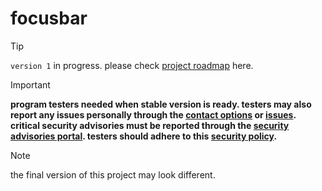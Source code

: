 # **focusbar**
> [!tip]
> ```version 1``` in progress. please check [project roadmap](https://github.com/fonseware/FocusBar/blob/main/docs/roadmap.md) here.

> [!important]
> **program testers needed when stable version is ready. testers may also report any issues personally through the [contact options](https://github.com/shannonfonseka/shannonfonseka/blob/main/README.md) or [issues](https://github.com/fonseware/FocusBar/issues). critical security advisories must be reported through the [security advisories portal](https://github.com/shannonfonseka/shannonfonseka/security/advisories/new). testers should adhere to this [security policy](https://github.com/shannonfonseka/shannonfonseka/security/policy).**

> [!note]
> the final version of this project may look different.

